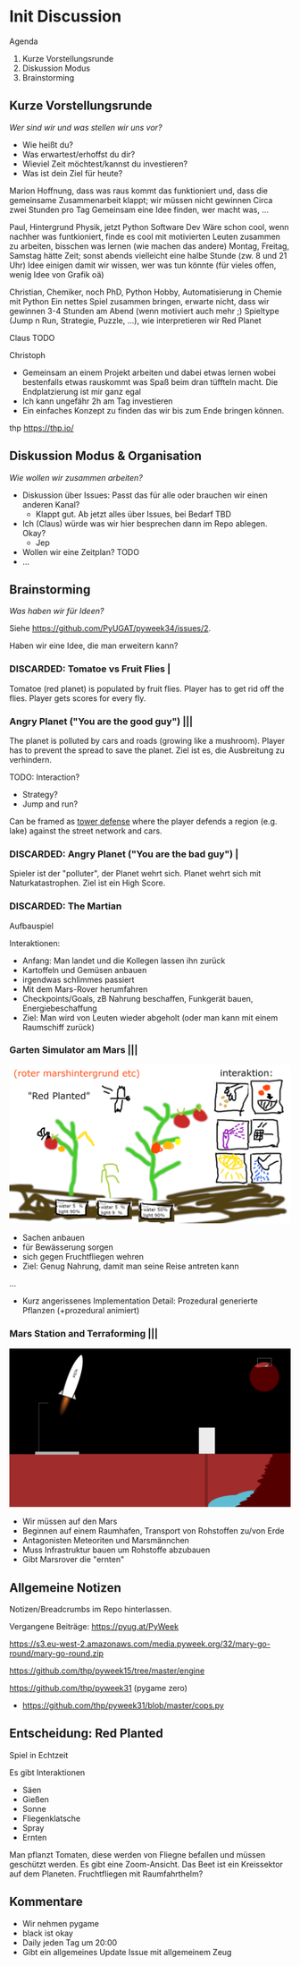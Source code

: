 # Init Discussion

Agenda
1. Kurze Vorstellungsrunde
1. Diskussion Modus
1. Brainstorming

## Kurze Vorstellungsrunde

*Wer sind wir und was stellen wir uns vor?*

* Wie heißt du?
* Was erwartest/erhoffst du dir?
* Wieviel Zeit möchtest/kannst du investieren?
* Was ist dein Ziel für heute?

Marion
Hoffnung, dass was raus kommt das funktioniert und, dass die gemeinsame Zusammenarbeit klappt; wir müssen nicht gewinnen
Circa zwei Stunden pro Tag
Gemeinsam eine Idee finden, wer macht was, ...

Paul, Hintergrund Physik, jetzt Python Software Dev
Wäre schon cool, wenn nachher was funtkioniert, finde es cool mit motivierten Leuten zusammen zu arbeiten, bisschen was lernen (wie machen das andere)
Montag, Freitag, Samstag hätte Zeit; sonst abends vielleicht eine halbe Stunde (zw. 8 und 21 Uhr)
Idee einigen damit wir wissen, wer was tun könnte (für vieles offen, wenig Idee von Grafik oä)

Christian, Chemiker, noch PhD, Python Hobby, Automatisierung in Chemie mit Python
Ein nettes Spiel zusammen bringen, erwarte nicht, dass wir gewinnen
3-4 Stunden am Abend (wenn motiviert auch mehr ;)
Spieltype (Jump n Run, Strategie, Puzzle, ...), wie interpretieren wir Red Planet

Claus
TODO

Christoph
* Gemeinsam an einem Projekt arbeiten und dabei etwas lernen wobei bestenfalls etwas rauskommt was Spaß beim dran tüffteln macht. Die Endplatzierung ist mir ganz egal
* Ich kann ungefähr 2h am Tag investieren
* Ein einfaches Konzept zu finden das wir bis zum Ende bringen können.


thp
https://thp.io/


## Diskussion Modus & Organisation

*Wie wollen wir zusammen arbeiten?*

* Diskussion über Issues: Passt das für alle oder brauchen wir einen anderen Kanal?
  * Klappt gut. Ab jetzt alles über Issues, bei Bedarf TBD
* Ich (Claus) würde was wir hier besprechen dann im Repo ablegen. Okay?
  * Jep
* Wollen wir eine Zeitplan? TODO
* ...


## Brainstorming

*Was haben wir für Ideen?*

Siehe https://github.com/PyUGAT/pyweek34/issues/2.

Haben wir eine Idee, die man erweitern kann?

### DISCARDED: Tomatoe vs Fruit Flies |

Tomatoe (red planet) is populated by fruit flies.
Player has to get rid off the flies.
Player gets scores for every fly.

### Angry Planet ("You are the good guy") |||

The planet is polluted by cars and roads (growing like a mushroom).
Player has to prevent the spread to save the planet.
Ziel ist es, die Ausbreitung zu verhindern.

TODO: Interaction?
- Strategy?
- Jump and run?

Can be framed as [tower defense](https://de.wikipedia.org/wiki/Tower_Defense) where
the player defends a region (e.g. lake) against the street network and cars.


### DISCARDED: Angry Planet ("You are the bad guy") |

Spieler ist der "polluter", der Planet wehrt sich.
Planet wehrt sich mit Naturkatastrophen.
Ziel ist ein High Score.

### DISCARDED: The Martian

Aufbauspiel

Interaktionen:

 - Anfang: Man landet und die Kollegen lassen ihn zurück
 - Kartoffeln und Gemüsen anbauen
 - irgendwas schlimmes passiert
 - Mit dem Mars-Rover herumfahren
 - Checkpoints/Goals, zB Nahrung beschaffen, Funkgerät bauen, Energiebeschaffung
 - Ziel: Man wird von Leuten wieder abgeholt (oder man kann mit einem Raumschiff zurück)

### Garten Simulator am Mars |||

![Skizze](red_planted.png)

 - Sachen anbauen
 - für Bewässerung sorgen
 - sich gegen Fruchtfliegen wehren
 - Ziel: Genug Nahrung, damit man seine Reise antreten kann

...

 - Kurz angerissenes Implementation Detail: Prozedural generierte Pflanzen (+prozedural animiert)


### Mars Station and Terraforming |||

![Skizze](terraforming.png)

 - Wir müssen auf den Mars
 - Beginnen auf einem Raumhafen, Transport von Rohstoffen zu/von Erde
 - Antagonisten Meteoriten und Marsmännchen
 - Muss Infrastruktur bauen um Rohstoffe abzubauen
 - Gibt Marsrover die "ernten"


## Allgemeine Notizen

Notizen/Breadcrumbs im Repo hinterlassen.

Vergangene Beiträge: https://pyug.at/PyWeek

https://s3.eu-west-2.amazonaws.com/media.pyweek.org/32/mary-go-round/mary-go-round.zip

https://github.com/thp/pyweek15/tree/master/engine

https://github.com/thp/pyweek31 (pygame zero)
- https://github.com/thp/pyweek31/blob/master/cops.py


## Entscheidung: Red Planted

Spiel in Echtzeit

Es gibt Interaktionen
* Säen
* Gießen
* Sonne
* Fliegenklatsche
* Spray
* Ernten

Man pflanzt Tomaten, diese werden von Fliegne befallen und müssen
geschützt werden.
Es gibt eine Zoom-Ansicht.
Das Beet ist ein Kreissektor auf dem Planeten.
Fruchtfliegen mit Raumfahrthelm?

## Kommentare
* Wir nehmen pygame
* black ist okay
* Daily jeden Tag um 20:00
* Gibt ein allgemeines Update Issue mit allgemeinem Zeug
